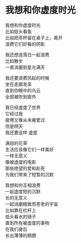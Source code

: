 # 我想和你虚度时光
我想和你虚度时光<br/>
比如低头看鱼<br/>
比如把茶杯留在桌子上，离开<br/>
浪费它们好看的阴影<br/>


我还想连落日一起浪费<br/>
比如散步<br/>
一直消磨到星光满天<br/>

我还要浪费风起的时候<br/>
坐在走廊发呆<br/>
直到你眼中的乌云<br/>
全部被吹到窗外<br/>


我已经虚度了世界<br/>
它经过我<br/>
疲倦又像从未被爱过<br/>
但是明天<br/>
我还要这样 虚度<br/>


满目的花草<br/>
生活应该像它们一样美好<br/>
一样无意义<br/>
像被虚度的电影<br/>
那些绝望的爱和赴死<br/>
为我们带来了短暂的沉默<br/>

我想和你互相浪费<br/>
一起虚度短的沉默<br/>
长的无意义<br/>
一起消磨精致而苍老的宇宙<br/>
比如靠在栏杆上<br/>
低头看水的镜子<br/>
直到所有被虚度的事物<br/>
在我们身后<br/>
长出薄薄的翅膀<br/>